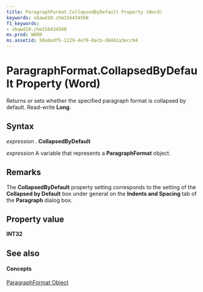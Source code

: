 ```yaml
---
title: ParagraphFormat.CollapsedByDefault Property (Word)
keywords: vbawd10.chm156434568
f1_keywords:
- vbawd10.chm156434568
ms.prod: WORD
ms.assetid: 50a0adf5-1229-4e79-0acb-d8461a3ecc94
---
```



# ParagraphFormat.CollapsedByDefault Property (Word)

Returns or sets whether the specified paragraph format is collapsed by default. Read-write  **Long**.


## Syntax

 _expression_ . **CollapsedByDefault**

 _expression_ A variable that represents a **ParagraphFormat** object.


## Remarks

The  **CollapsedByDefault** property setting corresponds to the setting of the **Collapsed by Default** box under general on the **Indents and Spacing** tab of the **Paragraph** dialog box.


## Property value

 **INT32**


## See also


#### Concepts


[ParagraphFormat Object](paragraphformat-object-word.md)

